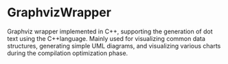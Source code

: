 # GraphvizWrapper
Graphviz wrapper implemented in C++, supporting the generation of dot text using the C++language. Mainly used for visualizing common data structures, generating simple UML diagrams, and visualizing various charts during the compilation optimization phase.
